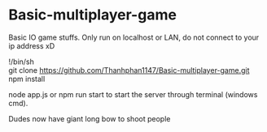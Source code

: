 # Basic-multiplayer-game
Basic IO game stuffs.
Only run on localhost or LAN, do not connect to your ip address xD

!/bin/sh  
git clone https://github.com/Thanhphan1147/Basic-multiplayer-game.git  
npm install  

node app.js or npm run start to start the server through terminal (windows cmd). 
  
Dudes now have giant long bow to shoot people
